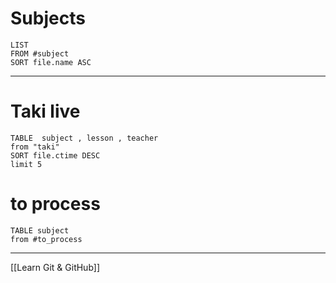 
# Subjects
```dataview
LIST 
FROM #subject 
SORT file.name ASC
```

---

# Taki live

```dataview
TABLE  subject , lesson , teacher 
from "taki"
SORT file.ctime DESC
limit 5
```
# to process
```dataview
TABLE subject
from #to_process
```
---


 [[Learn Git & GitHub]]